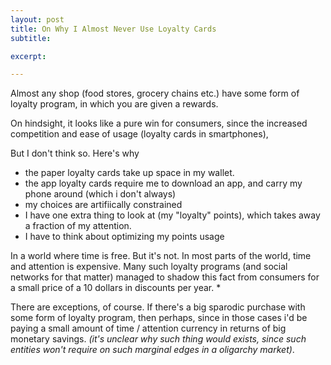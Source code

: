 ```yaml
---
layout: post
title: On Why I Almost Never Use Loyalty Cards
subtitle: 

excerpt: 

---
```


Almost any shop (food stores, grocery chains etc.) have some form of loyalty
program, in which you are given a rewards.

On hindsight, it looks like a pure win for consumers, since the increased
competition and ease of usage (loyalty cards in smartphones), 

But I don't think so. Here's why

- the paper loyalty cards take up space in my wallet.
- the app loyalty cards require me to download an app, and carry my phone
  around (which i don't always)
- my choices are artifiically constrained
- I have one extra thing to look at (my "loyalty" points), which takes away
  a fraction of my attention.
- I have to think about optimizing my points usage

In a world where time is free. But it's not. In most parts of the world, time
and attention is expensive. Many such loyalty programs (and social networks for
that matter) managed to shadow this fact from consumers for a small price of a
10 dollars in discounts per year. \*

There are exceptions, of course. If there's a big sparodic purchase with
some form of loyalty program, then perhaps, since in those cases i'd be
paying a small amount of time / attention currency in returns of big
monetary savings. *(it's unclear why such thing would exists, since
such entities won't require on such marginal edges in a oligarchy market)*.
